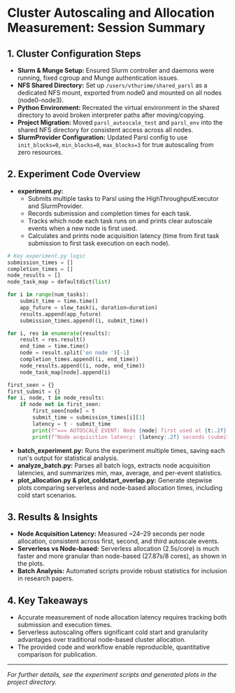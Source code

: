 # Cluster Autoscaling and Allocation Measurement: Session Summary

## 1. Cluster Configuration Steps
- **Slurm & Munge Setup:** Ensured Slurm controller and daemons were running, fixed cgroup and Munge authentication issues.
- **NFS Shared Directory:** Set up `/users/vthurime/shared_parsl` as a dedicated NFS mount, exported from node0 and mounted on all nodes (node0-node3).
- **Python Environment:** Recreated the virtual environment in the shared directory to avoid broken interpreter paths after moving/copying.
- **Project Migration:** Moved `parsl_autoscale_test` and `parsl_env` into the shared NFS directory for consistent access across all nodes.
- **SlurmProvider Configuration:** Updated Parsl config to use `init_blocks=0`, `min_blocks=0`, `max_blocks=3` for true autoscaling from zero resources.

## 2. Experiment Code Overview
- **experiment.py:**
  - Submits multiple tasks to Parsl using the HighThroughputExecutor and SlurmProvider.
  - Records submission and completion times for each task.
  - Tracks which node each task runs on and prints clear autoscale events when a new node is first used.
  - Calculates and prints node acquisition latency (time from first task submission to first task execution on each node).

```python
# Key experiment.py logic
submission_times = []
completion_times = []
node_results = []
node_task_map = defaultdict(list)

for i in range(num_tasks):
    submit_time = time.time()
    app_future = slow_task(i, duration=duration)
    results.append(app_future)
    submission_times.append((i, submit_time))

for i, res in enumerate(results):
    result = res.result()
    end_time = time.time()
    node = result.split('on node ')[-1]
    completion_times.append((i, end_time))
    node_results.append((i, node, end_time))
    node_task_map[node].append(i)

first_seen = {}
first_submit = {}
for i, node, t in node_results:
    if node not in first_seen:
        first_seen[node] = t
        submit_time = submission_times[i][1]
        latency = t - submit_time
        print(f"=== AUTOSCALE EVENT: Node {node} first used at {t:.2f} ===")
        print(f"Node acquisition latency: {latency:.2f} seconds (submitted at {submit_time:.2f})\n")
```

- **batch_experiment.py:** Runs the experiment multiple times, saving each run's output for statistical analysis.
- **analyze_batch.py:** Parses all batch logs, extracts node acquisition latencies, and summarizes min, max, average, and per-event statistics.
- **plot_allocation.py & plot_coldstart_overlap.py:** Generate stepwise plots comparing serverless and node-based allocation times, including cold start scenarios.

## 3. Results & Insights
- **Node Acquisition Latency:** Measured ~24–29 seconds per node allocation, consistent across first, second, and third autoscale events.
- **Serverless vs Node-based:** Serverless allocation (2.5s/core) is much faster and more granular than node-based (27.87s/8 cores), as shown in the plots.
- **Batch Analysis:** Automated scripts provide robust statistics for inclusion in research papers.

## 4. Key Takeaways
- Accurate measurement of node allocation latency requires tracking both submission and execution times.
- Serverless autoscaling offers significant cold start and granularity advantages over traditional node-based cluster allocation.
- The provided code and workflow enable reproducible, quantitative comparison for publication.

---

*For further details, see the experiment scripts and generated plots in the project directory.*
